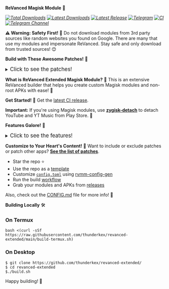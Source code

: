 **ReVanced Magisk Module** 🎉

*<h align="center">
[![Total Downloads](https://img.shields.io/github/downloads/thunderkex/revanced-extended/total?style=badge)](https://github.com/thunderkex/revanced-extended/releases)
[![Latest Downloads](https://img.shields.io/github/downloads/thunderkex/revanced-extended/latest/total?style=badge)](https://github.com/thunderkex/revanced-extended/releases/latest)
[![Latest Release](https://img.shields.io/github/v/release/thunderkex/revanced-extended?style=badge)](https://github.com/thunderkex/revanced-extended/releases/latest)
[![Telegram](https://img.shields.io/badge/Telegram-2CA5E0?style=badge&logo=telegram&logoColor=white)](https://t.me/thunderkexSupport)
[![CI](https://github.com/thunderkex/revanced-extended/actions/workflows/ci.yml/badge.svg?event=schedule)](https://github.com/thunderkex/revanced-extended/actions/workflows/ci.yml)
[![Telegram Channel](https://img.shields.io/badge/Telegram-Channel-2CA5E0?style=badge&logo=telegram&logoColor=white)](https://t.me/revancedextendedapp)
</h>*

**⚠️ Warning: Safety First!** 🚨
Do not download modules from 3rd party sources like random websites you found on Google. There are many that use my modules and impersonate ReVanced. Stay safe and only download from trusted sources! 😊

**Build with These Awesome Patches!** 🤩
<details><summary><big>Click to see the patches!</big></summary>
<ul>
  <li><a href="https://github.com/crimera/piko">Crimera</a> : Twitter/X piko 🐦</li>
  <li><a href="https://github.com/inotia00/revanced-patches">inotia00</a> : Youtube & Youtube Music 🎵</li>
  <li><a href="https://github.com/ReVanced/revanced-patches">ReVanced</a> : Tiktok 🎵</li>
</ul>
</details>

**What is ReVanced Extended Magisk Module?** 🤔
This is an extensive ReVanced builder that helps you create custom Magisk modules and non-root APKs with ease! 🎉

**Get Started!** 🚀
Get the [latest CI release](https://github.com/thunderkex/revanced-extended/releases).

**Important:** If you're using Magisk modules, use [**zygisk-detach**](https://github.com/j-hc/zygisk-detach) to detach YouTube and YT Music from Play Store. 📲

**Features Galore!** 🎊
<details><summary><big>Click to see the features!</big></summary>
<ul>
  <li>Support all present and future ReVanced and <a href="https://github.com/rufusin/revanced-patches">ReVanced Extended</a> apps 📈</li>
  <li>Can build Magisk modules and non-root APKs 📦</li>
  <li>Updated daily with the latest versions of apps and patches 📆</li>
  <li>Optimize APKs and modules for size 💻</li>
  <li>Modules:</li>
    <ul>
      <li>Recompile invalidated odex for faster usage ⚡️</li>
      <li>Receive updates from Magisk app 📲</li>
      <li>Do not break safetynet or trigger root detections 🔒</li>
      <li>Handle installation of the correct version of the stock app and all that 📈</li>
      <li>Support Magisk and KernelSU 🤝</li>
    </ul>
</ul>
</details>

**Customize to Your Heart's Content!** 🎨
Want to include or exclude patches or patch other apps? [**See the list of patches**](https://j-hc.github.io/rvmm-config-gen/).

* Star the repo ⭐️
* Use the repo as a [template](https://github.com/new?template_name=revanced-magisk-module&template_owner=j-hc)
* Customize [`config.toml`](./config.toml) using [rvmm-config-gen](https://j-hc.github.io/rvmm-config-gen/)
* Run the build [workflow](../../actions/workflows/build.yml)
* Grab your modules and APKs from [releases](../../releases)

Also, check out the [CONFIG.md](./CONFIG.md) file for more info! 📄

**Building Locally** 🛠️
### On Termux
```console
bash <(curl -sSf https://raw.githubusercontent.com/thunderkex/revanced-extended/main/build-termux.sh)
```

### On Desktop
```console
$ git clone https://github.com/thunderkex/revanced-extended/
$ cd revanced-extended
$./build.sh
```

Happy building! 🎉
